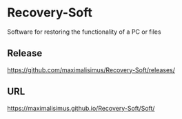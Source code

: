 # Recovery-Soft
Software for restoring the functionality of a PC or files

## Release

https://github.com/maximalisimus/Recovery-Soft/releases/

## URL

https://maximalisimus.github.io/Recovery-Soft/Soft/




